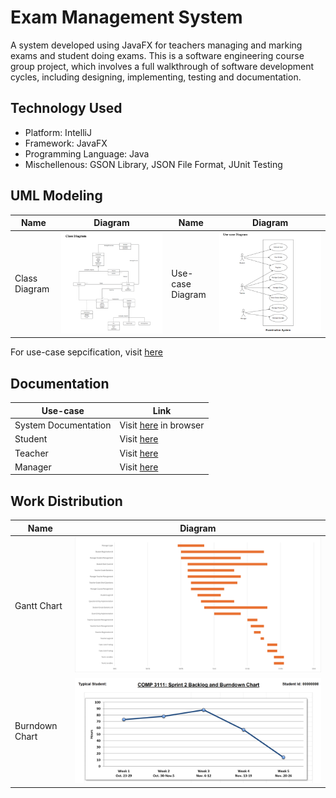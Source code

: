 # Exam Management System

A system developed using JavaFX for teachers managing and marking exams
and student doing exams. This is a software engineering course group project, 
which involves a full walkthrough of software development cycles, 
including designing, implementing, testing and documentation.

## Technology Used
- Platform: IntelliJ
- Framework: JavaFX
- Programming Language: Java
- Mischellenous: GSON Library, JSON File Format, JUnit Testing

## UML Modeling 
| Name                   | Diagram                                                | Name                   | Diagram                                                |
|------------------------|--------------------------------------------------------|------------------------|--------------------------------------------------------|
| Class Diagram          | ![Class Diagram](uml_modeling/class_diagram.png)       | Use-case Diagram       | ![Use-case Diagram](uml_modeling/use_case_diagram.png) |

For use-case sepcification, visit [here](uml_modeling/uml_modeling.pdf)

## Documentation
| Use-case | Link |
| - | - |
| System Documentation | Visit [here](documentation/JavaDoc/index.html) in browser |
| Student | Visit [here](documentation/student_documentation.pdf) |
| Teacher | Visit [here](documentation/teacher_documentation.pdf) |
| Manager | Visit [here](documentation/manager_documentation.pdf) |

## Work Distribution
| Name                   | Diagram                                  |
|------------------------|------------------------------------------|
| Gantt Chart            | ![Gantt Chart](workflow/gantt.png)       |
| Burndown Chart         | ![Burndown Chart](workflow/burndown.png) |
